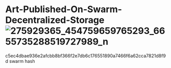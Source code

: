 # Art-Published-On-Swarm-Decentralized-Storage![275929365_454759659765293_6655735288519727989_n](https://user-images.githubusercontent.com/24720606/159134451-b5961495-b2c0-4853-8a04-54b191a4d714.jpg)
c5ec4dbae936e2afcbb8bf366f2e7db6c176551890a7466f6a62cca7821d8f9d swarm hash
